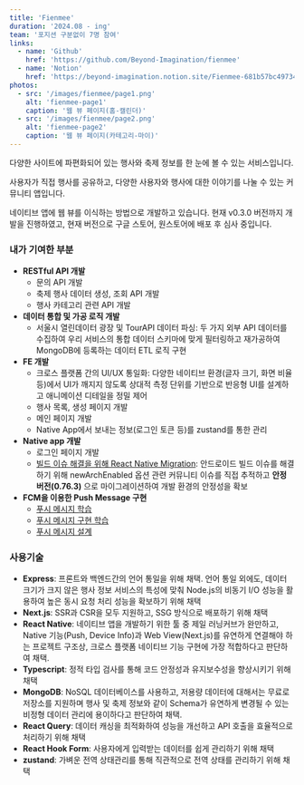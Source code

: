 ```yaml
---
title: 'Fienmee'
duration: '2024.08 - ing'
team: '포지션 구분없이 7명 참여'
links:
  - name: 'Github'
    href: 'https://github.com/Beyond-Imagination/fienmee'
  - name: 'Notion'
    href: 'https://beyond-imagination.notion.site/Fienmee-681b57bc497344bb86821f077a42297e'
photos:
  - src: '/images/fienmee/page1.png'
    alt: 'fienmee-page1'
    caption: '웹 뷰 페이지(홈-캘린더)'
  - src: '/images/fienmee/page2.png'
    alt: 'fienmee-page2'
    caption: '웹 뷰 페이지(카테고리-마이)'
---
```


다양한 사이트에 파편화되어 있는 행사와 축제 정보를 한 눈에 볼 수 있는 서비스입니다.

사용자가 직접 행사를 공유하고, 다양한 사용자와 행사에 대한 이야기를 나눌 수 있는 커뮤니티 앱입니다.

네이티브 앱에 웹 뷰를 이식하는 방법으로 개발하고 있습니다. 현재 v0.3.0 버전까지 개발을 진행하였고, 현재 버전으로 구글 스토어, 원스토어에 배포 후 심사 중입니다.

### 내가 기여한 부분

- **RESTful API 개발**
  - 문의 API 개발
  - 축제 행사 데이터 생성, 조회 API 개발
  - 행사 카테고리 관련 API 개발
- **데이터 통합 및 가공 로직 개발**
  - 서울시 열린데이터 광장 및 TourAPI 데이터 파싱: 두 가지 외부 API 데이터를 수집하여 우리 서비스의 통합 데이터 스키마에 맞게 필터링하고 재가공하여 MongoDB에 등록하는 데이터 ETL 로직 구현
- **FE 개발**
  - 크로스 플랫폼 간의 UI/UX 통일화: 다양한 네이티브 환경(글자 크기, 화면 비율 등)에서 UI가 깨지지 않도록 상대적 측정 단위를 기반으로 반응형 UI를 설계하고 애니메이션 디테일을 정밀 제어
  - 행사 목록, 생성 페이지 개발
  - 메인 페이지 개발
  - Native App에서 보내는 정보(로그인 토큰 등)를 zustand를 통한 관리
- **Native app 개발**
  - 로그인 페이지 개발
  - [빌드 이슈 해결을 위해 React Native Migration](https://github.com/Beyond-Imagination/fienmee/pull/78): 안드로이드 빌드 이슈를 해결하기 위해 newArchEnabled 옵션 관련 커뮤니티 이슈를 직접 추적하고 **안정 버전(0.76.3)** 으로 마이그레이션하여 개발 환경의 안정성을 확보
- **FCM을 이용한 Push Message 구현**
  - [푸시 메시지 학습](https://www.notion.so/beyond-imagination/1db402b8431380219021f47b11583844)
  - [푸시 메시지 구현 학습](https://www.notion.so/beyond-imagination/1e0402b8431380d794b3d497fc8f20eb)
  - [푸시 메시지 설계](https://www.notion.so/beyond-imagination/1c6402b8431380728a9bd85b98788916)

### 사용기술

- **Express**: 프론트와 백엔드간의 언어 통일을 위해 채택. 언어 통일 외에도, 데이터 크기가 크지 않은 행사 정보 서비스의 특성에 맞춰 Node.js의 비동기 I/O 성능을 활용하여 높은 동시 요청 처리 성능을 확보하기 위해 채택
- **Next.js**: SSR과 CSR을 모두 지원하고, SSG 방식으로 배포하기 위해 채택
- **React Native**: 네이티브 앱을 개발하기 위한 툴 중 제일 러닝커브가 완만하고, Native 기능(Push, Device Info)과 Web View(Next.js)를 유연하게 연결해야 하는 프로젝트 구조상, 크로스 플랫폼 네이티브 기능 구현에 가장 적합하다고 판단하여 채택.
- **Typescript**: 정적 타입 검사를 통해 코드 안정성과 유지보수성을 향상시키기 위해 채택
- **MongoDB**: NoSQL 데이터베이스를 사용하고, 저용량 데이터에 대해서는 무료로 저장소를 지원하며 행사 및 축제 정보와 같이 Schema가 유연하게 변경될 수 있는 비정형 데이터 관리에 용이하다고 판단하여 채택.
- **React Query**: 데이터 캐싱을 최적화하여 성능을 개선하고 API 호출을 효율적으로 처리하기 위해 채택
- **React Hook Form**: 사용자에게 입력받는 데이터를 쉽게 관리하기 위해 채택
- **zustand**: 가벼운 전역 상태관리를 통해 직관적으로 전역 상태를 관리하기 위해 채택

